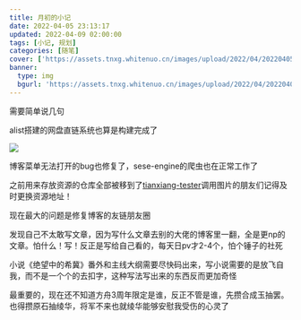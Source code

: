 ```yaml
---
title: 月初的小记
date: 2022-04-05 23:13:17
updated: 2022-04-09 02:00:00
tags: [小记, 规划]
categories: [随笔]
cover: ['https://assets.tnxg.whitenuo.cn/images/upload/2022/04/20220405234846.jpeg']
banner:
  type: img
  bgurl: 'https://assets.tnxg.whitenuo.cn/images/upload/2022/04/20220405234846.jpeg'
---
```

需要简单说几句

alist搭建的网盘直链系统也算是构建完成了

![](https://assets.tnxg.whitenuo.cn/images/upload/2022/04/20220405234846.jpeg)

<!-- more -->

博客菜单无法打开的bug也修复了，sese-engine的爬虫也在正常工作了

之前用来存放资源的仓库全部被移到了[tianxiang-tester](https://github.com/tianxiang-tester)调用图片的朋友们记得及时更换资源地址！

现在最大的问题是修复博客的友链朋友圈

发现自己不太敢写文章，因为写什么文章去别的大佬的博客里一翻，全是更np的文章。怕什么！写！反正是写给自己看的，每天日pv才2-4个，怕个锤子的社死

小说《绝望中的希冀》番外和主线大纲需要尽快码出来，写小说需要的是放飞自我，而不是一个个的去扣字，这种写法写出来的东西反而更加奇怪

最重要的，现在还不知道方舟3周年限定是谁，反正不管是谁，先攒合成玉抽罢。也得攒原石抽绫华，将军不来也就绫华能够安慰我受伤的心灵了